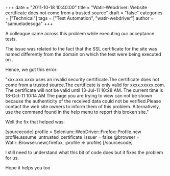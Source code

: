 +++
date = "2011-10-18 10:40:00"
title = "Watir-Webdriver: Website certificate does not come from a trusted source"
draft = "false"
categories = ["Technical"]
tags = ["Test Automation", "watir-webdriver"]
author = "samueladesoga"
+++

A colleague came across this problem while executing our acceptance tests.

The issue was related to the fact that the SSL certificate for the site was named differently from the domain on which the test were being executed on .

Hence, we got this error:

"xxx.xxx.xxxx uses an invalid security certificate.The certificate does not come from a trusted source.The certificate is only valid for <a id="cert_domain_link" title="xxx.xxx.com">xxxx.xxxxx.com</a>. The certificate will not be valid until 13-Jul-11 10:28 AM. The current time is 18-Oct-11 10:14 AM
The page you are trying to view can not be shown because the authenticity of the received data could not be verified.Please contact the web site owners to inform them of this problem. 
Alternatively, use the command found in the help menu to report this broken site."

Well the fix that helped was:

[sourcecode]
profile = Selenium::WebDriver::Firefox::Profile.new
profile.assume_untrusted_certificate_issuer = false
@browser = Watir::Browser.new(:firefox, :profile =&gt; profile)
[/sourcecode]

I still need to understand what this bit of code does but it fixes the problem for us.


Hope it helps you too

